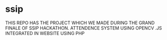 # ssip

THIS REPO HAS THE PROJECT WHICH WE MADE DURING THE GRAND FINALE OF SSIP HACKATHON. 
ATTENDENCE SYSTEM USING OPENCV .JS INTEGRATED IN WEBSITE USING PHP 

